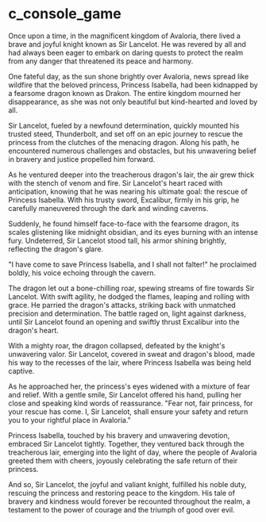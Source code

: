 # c_console_game

Once upon a time, in the magnificent kingdom of Avaloria, there lived a brave and joyful knight known as Sir Lancelot. He was revered by all and had always been eager to embark on daring quests to protect the realm from any danger that threatened its peace and harmony.

One fateful day, as the sun shone brightly over Avaloria, news spread like wildfire that the beloved princess, Princess Isabella, had been kidnapped by a fearsome dragon known as Drakon. The entire kingdom mourned her disappearance, as she was not only beautiful but kind-hearted and loved by all.

Sir Lancelot, fueled by a newfound determination, quickly mounted his trusted steed, Thunderbolt, and set off on an epic journey to rescue the princess from the clutches of the menacing dragon. Along his path, he encountered numerous challenges and obstacles, but his unwavering belief in bravery and justice propelled him forward.

As he ventured deeper into the treacherous dragon's lair, the air grew thick with the stench of venom and fire. Sir Lancelot's heart raced with anticipation, knowing that he was nearing his ultimate goal: the rescue of Princess Isabella. With his trusty sword, Excalibur, firmly in his grip, he carefully maneuvered through the dark and winding caverns.

Suddenly, he found himself face-to-face with the fearsome dragon, its scales glistening like midnight obsidian, and its eyes burning with an intense fury. Undeterred, Sir Lancelot stood tall, his armor shining brightly, reflecting the dragon's glare.

"I have come to save Princess Isabella, and I shall not falter!" he proclaimed boldly, his voice echoing through the cavern.

The dragon let out a bone-chilling roar, spewing streams of fire towards Sir Lancelot. With swift agility, he dodged the flames, leaping and rolling with grace. He parried the dragon's attacks, striking back with unmatched precision and determination. The battle raged on, light against darkness, until Sir Lancelot found an opening and swiftly thrust Excalibur into the dragon's heart.

With a mighty roar, the dragon collapsed, defeated by the knight's unwavering valor. Sir Lancelot, covered in sweat and dragon's blood, made his way to the recesses of the lair, where Princess Isabella was being held captive.

As he approached her, the princess's eyes widened with a mixture of fear and relief. With a gentle smile, Sir Lancelot offered his hand, pulling her close and speaking kind words of reassurance. "Fear not, fair princess, for your rescue has come. I, Sir Lancelot, shall ensure your safety and return you to your rightful place in Avaloria."

Princess Isabella, touched by his bravery and unwavering devotion, embraced Sir Lancelot tightly. Together, they ventured back through the treacherous lair, emerging into the light of day, where the people of Avaloria greeted them with cheers, joyously celebrating the safe return of their princess.

And so, Sir Lancelot, the joyful and valiant knight, fulfilled his noble duty, rescuing the princess and restoring peace to the kingdom. His tale of bravery and kindness would forever be recounted throughout the realm, a testament to the power of courage and the triumph of good over evil.
